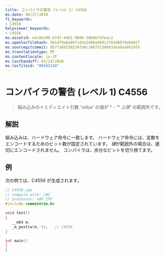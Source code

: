 ```yaml
---
title: コンパイラの警告 (レベル 1) C4556
ms.date: 08/27/2018
f1_keywords:
- C4556
helpviewer_keywords:
- C4556
ms.assetid: e4c0e296-b747-4db1-9608-30b8b74feac2
ms.openlocfilehash: 501d79a8a86fcd3e2d8ba08dc2f03488f9abb827
ms.sourcegitcommit: 857fa6b530224fa6c18675138043aba9aa0619fb
ms.translationtype: MT
ms.contentlocale: ja-JP
ms.lasthandoff: 03/24/2020
ms.locfileid: "80162310"
---
```

# <a name="compiler-warning-level-1-c4556"></a>コンパイラの警告 (レベル 1) C4556

> 組み込みのイミディエイト引数 '*value*' の値が * - '* *上限*' の範囲外です。

## <a name="remarks"></a>解説

組み込みは、ハードウェア命令に一致します。 ハードウェア命令には、定数をエンコードするためのビット数が固定されています。 *値*が範囲外の場合は、適切にエンコードされません。 コンパイラは、余分なビットを切り捨てます。

## <a name="example"></a>例

次の例では、C4556 が生成されます。

```cpp
// C4556.cpp
// compile with: /W1
// processor: x86 IPF
#include <xmmintrin.h>

void test()
{
   __m64 m;
   _m_pextrw(m, 5);   // C4556
}

int main()
{
}
```
